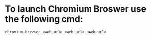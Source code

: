 # To launch Chromium Broswer use the following cmd:
```
chromium-browser <web_url> <web_url> <web_url>
```